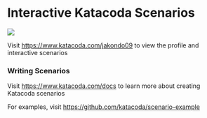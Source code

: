 # Interactive Katacoda Scenarios

[![](http://shields.katacoda.com/katacoda/jakondo09/count.svg)](https://www.katacoda.com/jakondo09 "Get your profile on Katacoda.com")

Visit https://www.katacoda.com/jakondo09 to view the profile and interactive scenarios

### Writing Scenarios
Visit https://www.katacoda.com/docs to learn more about creating Katacoda scenarios

For examples, visit https://github.com/katacoda/scenario-example
